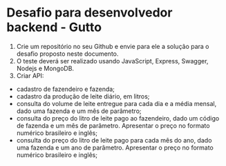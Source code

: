 # Desafio para desenvolvedor backend - Gutto

1. Crie um repositório no seu Github e envie para ele a solução para o desafio proposto neste documento.
2. O teste deverá ser realizado usando JavaScript, Express, Swagger, Nodejs e MongoDB.
3. Criar API:
  - cadastro de fazendeiro e fazenda;
  - cadastro da produção de leite diário, em litros;
  - consulta do volume de leite entregue para cada dia e a média mensal, dado uma fazenda e um mês de parâmetro;
  - consulta do preço do litro de leite pago ao fazendeiro, dado um código de fazenda e um mês de parâmetro. Apresentar o preço no formato numérico brasileiro e inglês;
  - consulta do preço do litro de leite pago para cada mês do ano, dado uma fazenda e um ano de parâmetro. Apresentar o preço no formato numérico brasileiro e inglês;
